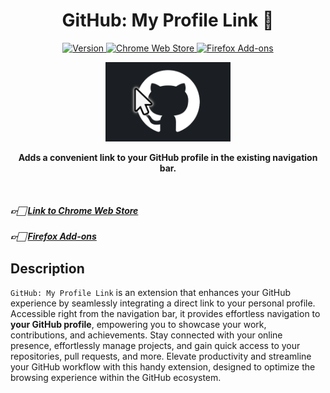 <h1 align="center">GitHub: My Profile Link 🔗</h1>

<p align="center">
  <a href="https://chrome.google.com/webstore/detail/github-my-profile-link/pgmjhnjdlhfmgkckbhkemdhipjkdedop">
    <img src="https://img.shields.io/badge/Version-2.2.0-5d8d37?style=flat-square" alt="Version" />
  </a>
  <a href="https://chrome.google.com/webstore/detail/github-my-profile-link/pgmjhnjdlhfmgkckbhkemdhipjkdedop">
    <img src="https://img.shields.io/badge/Chrome_Web_Store-link-4285F4?style=flat-square" alt="Chrome Web Store" />
  </a>
  <a href="#">
    <img src="https://img.shields.io/badge/Firefox_Add--ons-link-FF7139?style=flat-square" alt="Firefox Add-ons" />
  </a>
</p>

<p align="center">
    <img src="./assets/img/logo.png" width="200" alt="GitHub: My Profile Link" />
</p>

<p align="center">
  <b>Adds a convenient link to your GitHub profile in the existing navigation bar.</b>
</p>

<br />

##### 👉🏻 [Link to Chrome Web Store](https://chrome.google.com/webstore/detail/github-my-profile-link/pgmjhnjdlhfmgkckbhkemdhipjkdedop)

##### 👉🏻 [Firefox Add-ons](#)

## Description

`GitHub: My Profile Link` is an extension that enhances your GitHub experience by seamlessly integrating a direct link to your personal profile. Accessible right from the navigation bar, it provides effortless navigation to **your GitHub profile**, empowering you to showcase your work, contributions, and achievements. Stay connected with your online presence, effortlessly manage projects, and gain quick access to your repositories, pull requests, and more. Elevate productivity and streamline your GitHub workflow with this handy extension, designed to optimize the browsing experience within the GitHub ecosystem.
